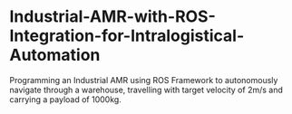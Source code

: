 # Industrial-AMR-with-ROS-Integration-for-Intralogistical-Automation
Programming an Industrial AMR using ROS Framework to autonomously navigate through a warehouse, travelling with target velocity of 2m/s and carrying a payload of 1000kg.
